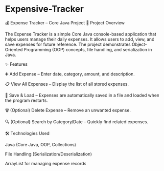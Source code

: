 # Expensive-Tracker
💰 Expense Tracker – Core Java Project
📌 Project Overview

The Expense Tracker is a simple Core Java console-based application that helps users manage their daily expenses.
It allows users to add, view, and save expenses for future reference. The project demonstrates Object-Oriented Programming (OOP) concepts, file handling, and serialization in Java.

✨ Features

➕ Add Expense – Enter date, category, amount, and description.

📋 View All Expenses – Display the list of all stored expenses.

💾 Save & Load – Expenses are automatically saved in a file and loaded when the program restarts.

🗑 (Optional) Delete Expense – Remove an unwanted expense.

🔍 (Optional) Search by Category/Date – Quickly find related expenses.

🛠 Technologies Used

Java (Core Java, OOP, Collections)

File Handling (Serialization/Deserialization)

ArrayList for managing expense records
